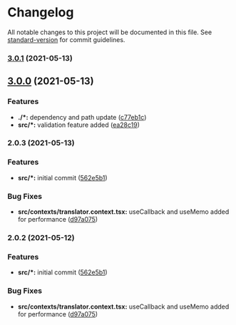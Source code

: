 # Changelog

All notable changes to this project will be documented in this file. See [standard-version](https://github.com/conventional-changelog/standard-version) for commit guidelines.

### [3.0.1](https://github.com/mert-solak/translator/compare/v3.0.0...v3.0.1) (2021-05-13)

## [3.0.0](https://github.com/mert-solak/translator/compare/v2.0.3...v3.0.0) (2021-05-13)


### Features

* **./*:** dependency and path update ([c77eb1c](https://github.com/mert-solak/translator/commit/c77eb1c7e4f0d3a2f2051349504356352c0df1a1))
* **src/*:** validation feature added ([ea28c19](https://github.com/mert-solak/translator/commit/ea28c193e4d8018340870575e2748194186cf670))

### 2.0.3 (2021-05-13)


### Features

* **src/*:** initial commit ([562e5b1](https://github.com/mert-solak/translator/commit/562e5b17e8033b51eae78964606695753c46d5d2))


### Bug Fixes

* **src/contexts/translator.context.tsx:** useCallback and useMemo added for performance ([d97a075](https://github.com/mert-solak/translator/commit/d97a075dc8f32b64c063f4f7f631ceaadb26ef79))

### 2.0.2 (2021-05-12)


### Features

* **src/*:** initial commit ([562e5b1](https://github.com/mert-solak/translator/commit/562e5b17e8033b51eae78964606695753c46d5d2))


### Bug Fixes

* **src/contexts/translator.context.tsx:** useCallback and useMemo added for performance ([d97a075](https://github.com/mert-solak/translator/commit/d97a075dc8f32b64c063f4f7f631ceaadb26ef79))
